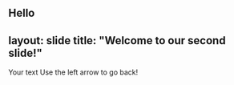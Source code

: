 Hello
---
layout: slide
title: "Welcome to our second slide!"
---
Your text
Use the left arrow to go back!
